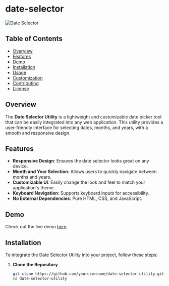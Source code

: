 # date-selector

![Date Selector](https://via.placeholder.com/600x300?text=Date+Selector+Utility)

## Table of Contents
- [Overview](#overview)
- [Features](#features)
- [Demo](#demo)
- [Installation](#installation)
- [Usage](#usage)
- [Customization](#customization)
- [Contributing](#contributing)
- [License](#license)

## Overview
The **Date Selector Utility** is a lightweight and customizable date picker tool that can be easily integrated into any web application. This utility provides a user-friendly interface for selecting dates, months, and years, with a smooth and responsive design.

## Features
- **Responsive Design**: Ensures the date selector looks great on any device.
- **Month and Year Selection**: Allows users to quickly navigate between months and years.
- **Customizable UI**: Easily change the look and feel to match your application's theme.
- **Keyboard Navigation**: Supports keyboard inputs for accessibility.
- **No External Dependencies**: Pure HTML, CSS, and JavaScript.

## Demo
Check out the live demo [here](https://example.com).

## Installation
To integrate the Date Selector Utility into your project, follow these steps:

1. **Clone the Repository**
   ```bash
   git clone https://github.com/yourusername/date-selector-utility.git
   cd date-selector-utility
